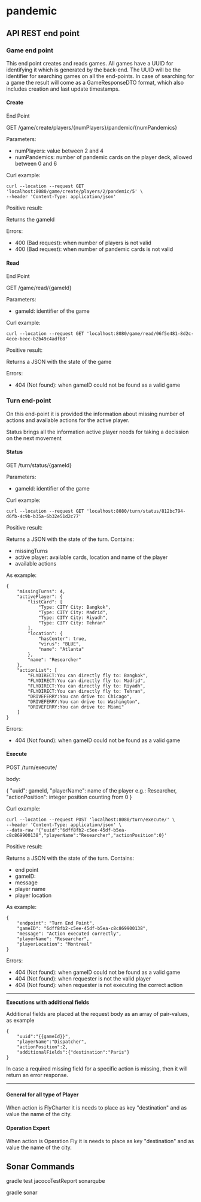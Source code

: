 # pandemic

## API REST end point

### Game end point

This end point creates and reads games. All games have a UUID for identifying it which is generated by the back-end.
The UUID will be the identifier for searching games on all the end-points. 
In case of searching for a game the result will come as a GameResponseDTO format, 
which also includes creation and last update timestamps.

#### Create

End Point

GET /game/create/players/{numPlayers}/pandemic/{numPandemics}

Parameters:
* numPlayers: value between 2 and 4
* numPandemics: number of pandemic cards on the player deck, allowed between 0 and 6

Curl example:
```
curl --location --request GET 'localhost:8080/game/create/players/2/pandemic/5' \
--header 'Content-Type: application/json'
```

Positive result:

Returns the gameId

Errors:
* 400 (Bad request): when number of players is not valid
* 400 (Bad request): when number of pandemic cards is not valid


#### Read

End Point

GET /game/read/{gameId}

Parameters:
* gameId: identifier of the game

Curl example:
```
curl --location --request GET 'localhost:8080/game/read/06f5e481-8d2c-4ece-beec-b2b49c4adfb8'
```

Positive result:

Returns a JSON with the state of the game

Errors:
* 404 (Not found): when gameID could not be found as a valid game

### Turn end-point

On this end-point it is provided the information about missing number of actions and available actions for the active player.

Status brings all the information active player needs for taking a decission on the next movement

#### Status

GET /turn/status/{gameId}

Parameters:
* gameId: identifier of the game

Curl example:
```
curl --location --request GET 'localhost:8080/turn/status/812bc794-d6fb-4c9b-b35a-6b32e51d2c77'
```

Positive result:

Returns a JSON with the state of the turn. Contains:
* missingTurns
* active player: available cards, location and name of the player
* available actions

As example:

```
{
    "missingTurns": 4,
    "activePlayer": {
        "listCard": [
            "Type: CITY City: Bangkok",
            "Type: CITY City: Madrid",
            "Type: CITY City: Riyadh",
            "Type: CITY City: Tehran"
        ],
        "location": {
            "hasCenter": true,
            "virus": "BLUE",
            "name": "Atlanta"
        },
        "name": "Researcher"
    },
    "actionList": [
        "FLYDIRECT:You can directly fly to: Bangkok",
        "FLYDIRECT:You can directly fly to: Madrid",
        "FLYDIRECT:You can directly fly to: Riyadh",
        "FLYDIRECT:You can directly fly to: Tehran",
        "DRIVEFERRY:You can drive to: Chicago",
        "DRIVEFERRY:You can drive to: Washington",
        "DRIVEFERRY:You can drive to: Miami"
    ]
}
```

Errors:
* 404 (Not found): when gameID could not be found as a valid game

#### Execute

POST /turn/execute/

body:

{
    "uuid": gameId,
    "playerName": name of the player e.g.: Researcher,
    "actionPosition": integer position counting from 0
}

Curl example:
```
curl --location --request POST 'localhost:8080/turn/execute/' \
--header 'Content-Type: application/json' \
--data-raw '{"uuid":"6dff8fb2-c5ee-45df-b5ea-c8c869900138","playerName":"Researcher","actionPosition":0}'
```
Positive result:

Returns a JSON with the state of the turn. Contains:
* end point
* gameID: 
* message
* player name 
* player location


As example:
```
{
    "endpoint": "Turn End Point",
    "gameID": "6dff8fb2-c5ee-45df-b5ea-c8c869900138",
    "message": "Action executed correctly",
    "playerName": "Researcher",
    "playerLocation": "Montreal"
}
```

Errors:
* 404 (Not found): when gameID could not be found as a valid game
* 404 (Not found): when requester is not the valid player
* 404 (Not found): when requester is not executing the correct action
___

**Executions with additional fields**

Additional fields are placed at the request body as an array of pair-values, as example

```
{
    "uuid":"{{gameId}}",
    "playerName":"Dispatcher",
    "actionPosition":2,
    "additionalFields":{"destination":"Paris"}
}
```
In case a required missing field for a specific action is missing, then it will return an error response.
___

#### General for all type of Player

When action is FlyCharter it is needs to place as key "destination" and as value the name of the city.

#### Operation Expert

When action is Operation Fly it is needs to place as key "destination" and as value the name of the city.

## Sonar Commands

gradle test jacocoTestReport sonarqube

gradle sonar
